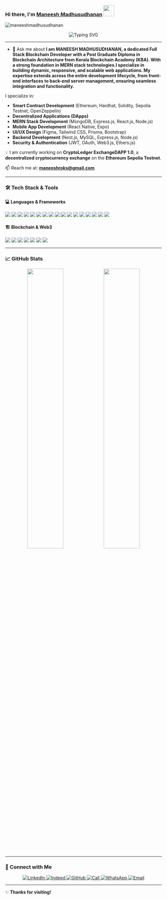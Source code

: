 ### Hi there, I'm [Maneesh Madhusudhanan](https://github.com/maneeshmadhusudhanan) <img src="https://media.giphy.com/media/hvRJCLFzcasrR4ia7z/giphy.gif" width="35px">

<p align="left"> <img src="https://komarev.com/ghpvc/?username=maneeshmadhusudhanan&label=Profile%20views&color=0e75b6&style=flat" alt="maneeshmadhusudhanan" /> </p>





<p align="center">
  <img src="https://readme-typing-svg.herokuapp.com?font=Fira+Code&weight=600&size=22&duration=4000&pause=1000&color=F7B801&center=true&vCenter=true&width=700&lines=Fullstack+Blockchain+Developer;MERN+Stack+Expert;Passionate+about+Decentralized+Technology" alt="Typing SVG" />
</p>

---
  

- 💬 Ask me about **I am MANEESH MADHUSUDHANAN, a dedicated **Full Stack Blockchain Developer** with a Post Graduate Diploma in Blockchain Architecture from Kerala Blockchain Academy (KBA). With a strong foundation in MERN stack technologies.I specialize in building dynamic, responsive, and scalable web applications. My expertise extends across the entire development lifecycle, from front-end interfaces to back-end server management, ensuring seamless integration and functionality.**

I specialize in:
- **Smart Contract Development** (Ethereum, Hardhat, Solidity, Sepolia Testnet, OpenZeppelin)
- **Decentralized Applications (DApps)**
- **MERN Stack Development** (MongoDB, Express.js, React.js, Node.js)
- **Mobile App Development** (React Native, Expo)
- **UI/UX Design** (Figma, Tailwind CSS, Prisma, Bootstrap)
- **Backend Development** (Nest.js, MySQL, Express.js, Node.js)
- **Security & Authentication** (JWT, OAuth, Web3.js, Ethers.js)

💡 I am currently working on **CryptoLedger ExchangeDAPP 1.0**, a **decentralized cryptocurrency exchange** on the **Ethereum Sepolia Testnet**.

📫 Reach me at: **[maneeshroks@gmail.com](mailto:maneeshroks@gmail.com)**

---

### 🛠 Tech Stack & Tools

#### 💻 Languages & Frameworks

<p>
  <img src="https://img.shields.io/badge/JavaScript-F7DF1E?style=for-the-badge&logo=javascript&logoColor=black" />
  <img src="https://img.shields.io/badge/React.js-20232A?style=for-the-badge&logo=react&logoColor=61DAFB" />
  <img src="https://img.shields.io/badge/Next.js-000000?style=for-the-badge&logo=nextdotjs&logoColor=white" />
  <img src="https://img.shields.io/badge/Solidity-363636?style=for-the-badge&logo=solidity&logoColor=white" />
  <img src="https://img.shields.io/badge/Tailwind_CSS-38B2AC?style=for-the-badge&logo=tailwind-css&logoColor=white" />
  <img src="https://img.shields.io/badge/Node.js-43853D?style=for-the-badge&logo=node.js&logoColor=white" />
  <img src="https://img.shields.io/badge/Express.js-000000?style=for-the-badge&logo=express&logoColor=white" />
  <img src="https://img.shields.io/badge/NestJS-E0234E?style=for-the-badge&logo=nestjs&logoColor=white" />
  <img src="https://img.shields.io/badge/MongoDB-47A248?style=for-the-badge&logo=mongodb&logoColor=white" />
  <img src="https://img.shields.io/badge/MySQL-4479A1?style=for-the-badge&logo=mysql&logoColor=white" />
  <img src="https://img.shields.io/badge/Prisma-2D3748?style=for-the-badge&logo=prisma&logoColor=white" />
  <img src="https://img.shields.io/badge/React_Native-20232A?style=for-the-badge&logo=react&logoColor=61DAFB" />
  <img src="https://img.shields.io/badge/Expo-000020?style=for-the-badge&logo=expo&logoColor=white" />
  <img src="https://img.shields.io/badge/Figma-F24E1E?style=for-the-badge&logo=figma&logoColor=white" />
  <img src="https://img.shields.io/badge/Bootstrap-563D7C?style=for-the-badge&logo=bootstrap&logoColor=white" />
  <img src="https://img.shields.io/badge/HTML5-E34F26?style=for-the-badge&logo=html5&logoColor=white" />
  <img src="https://img.shields.io/badge/CSS3-1572B6?style=for-the-badge&logo=css3&logoColor=white" />
</p>


#### 🏗 Blockchain & Web3
<p>
  <img src="https://img.shields.io/badge/Ethereum-3C3C3D?style=for-the-badge&logo=ethereum&logoColor=white" />
    <img src="https://img.shields.io/badge/Solidity-363636?style=for-the-badge&logo=solidity&logoColor=white" />
  <img src="https://img.shields.io/badge/MetaMask-F6851D?style=for-the-badge&logo=metamask&logoColor=white" />
  <img src="https://img.shields.io/badge/Infura-EF3E42?style=for-the-badge&logo=infura&logoColor=white" />
  <img src="https://img.shields.io/badge/Hardhat-F4A261?style=for-the-badge&logoColor=white" />
  <img src="https://img.shields.io/badge/Web3.js-F16822?style=for-the-badge&logoColor=white" />
  <img src="https://img.shields.io/badge/Ethers.js-3C3C3D?style=for-the-badge&logoColor=white" />
</p>

---

### 📈 GitHub Stats
<p align="center">
  <img width="48%" src="https://github-readme-stats.vercel.app/api?username=maneeshmadhusudhanan&show_icons=true&theme=radical" />
  <img width="48%" src="https://github-readme-streak-stats.herokuapp.com/?user=maneeshmadhusudhanan&theme=radical" />
</p>

---

### 📣 Connect with Me
<p align="center">
  <!-- Professional Networks -->
  <a href="https://www.linkedin.com/in/maneesh-madhusudhanan-50967a132/" target="_blank">
    <img src="https://img.shields.io/badge/-LinkedIn-0A66C2?style=for-the-badge&logo=linkedin&logoColor=white" alt="LinkedIn"/>
  </a>
  <a href="https://profile.indeed.com/?hl=en_IN&co=IN&from=gnav-indapply-SmartApply&_ga=2.167508089.637766814.1742099316-764413216.1742099133" target="_blank">
    <img src="https://img.shields.io/badge/-Indeed-003A9B?style=for-the-badge&logo=indeed&logoColor=white" alt="Indeed"/>
  </a>

  <!-- Code & Collaboration -->
  <a href="https://github.com/maneeshmadhusudhanan" target="_blank">
    <img src="https://img.shields.io/badge/-GitHub-181717?style=for-the-badge&logo=github&logoColor=white" alt="GitHub"/>
  </a>

  <!-- Direct Communication -->
  <a href="tel:+918281422036">
    <img src="https://img.shields.io/badge/-Call-25D366?style=for-the-badge&logo=whatsapp&logoColor=white" alt="Call"/>
  </a>
  <a href="https://wa.me/918281422036">
    <img src="https://img.shields.io/badge/-Message-25D366?style=for-the-badge&logo=whatsapp&logoColor=white" alt="WhatsApp"/>
  </a>
  <a href="mailto:maneeshroks@gmail.com">
    <img src="https://img.shields.io/badge/-Email-EA4335?style=for-the-badge&logo=gmail&logoColor=white" alt="Email"/>
  </a>
</p>

---

✨ **Thanks for visiting!**


